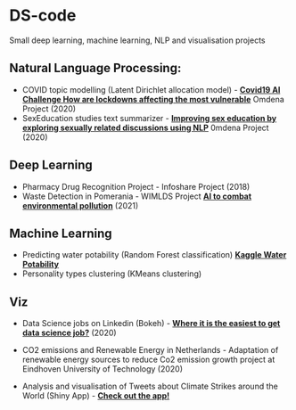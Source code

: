 # DS-code
Small deep learning, machine learning, NLP and visualisation projects


## Natural Language Processing:
- COVID topic modelling (Latent Dirichlet allocation model) -  **[Covid19 AI Challenge How are lockdowns affecting the most vulnerable](https://spectrum.ieee.org/covid19-ai-challenge-how-are-lockdowns-affecting-the-most-vulnerable)**  Omdena Project (2020)
- SexEducation studies text summarizer -  **[Improving sex education by exploring sexually related discussions using NLP](https://medium.com/omdena/improving-sex-education-by-exploring-sexually-related-discussions-using-nlp-780a8e09d338)** 0mdena Project (2020)

## Deep Learning
- Pharmacy Drug Recognition Project - Infoshare Project (2018)
- Waste Detection in Pomerania - WIMLDS Project **[AI to combat environmental pollution](https://towardsdatascience.com/ai-to-combat-environmental-pollution-6d58b0bf6a1)**  (2021)

## Machine Learning
- Predicting water potability (Random Forest classification) **[Kaggle Water Potability](https://www.kaggle.com/adityakadiwal/water-potability)**
- Personality types clustering (KMeans clustering)

## Viz
- Data Science jobs on Linkedin (Bokeh) -  **[Where it is the easiest to get data science job?](https://towardsdatascience.com/where-it-is-the-easiest-to-get-data-science-job-not-where-you-may-think-28e33ec652b3)** (2020)

- CO2 emissions and Renewable Energy in Netherlands - Adaptation of renewable energy sources to reduce Co2 emission growth project at Eindhoven University of Technology (2020)

- Analysis and visualisation of Tweets about Climate Strikes around the World (Shiny App) - **[Check out the app!](https://mkortas.shinyapps.io/The-Greta-Effect/)**



